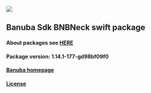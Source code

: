 [![](https://www.banuba.com/hubfs/Banuba_November2018/Images/Banuba%20SDK.png)](https://docs.banuba.com/face-ar-sdk-v1/ios/ios_overview)

## Banuba Sdk BNBNeck swift package

#### About packages see [HERE](https://docs.banuba.com/face-ar-sdk-v1/ios/ios_packages)

#### Package version: **1.14.1-177-gd98bf09f0**

#### **[Banuba homepage](https://banuba.com)**

#### **[License](https://www.banuba.com/terms)**
